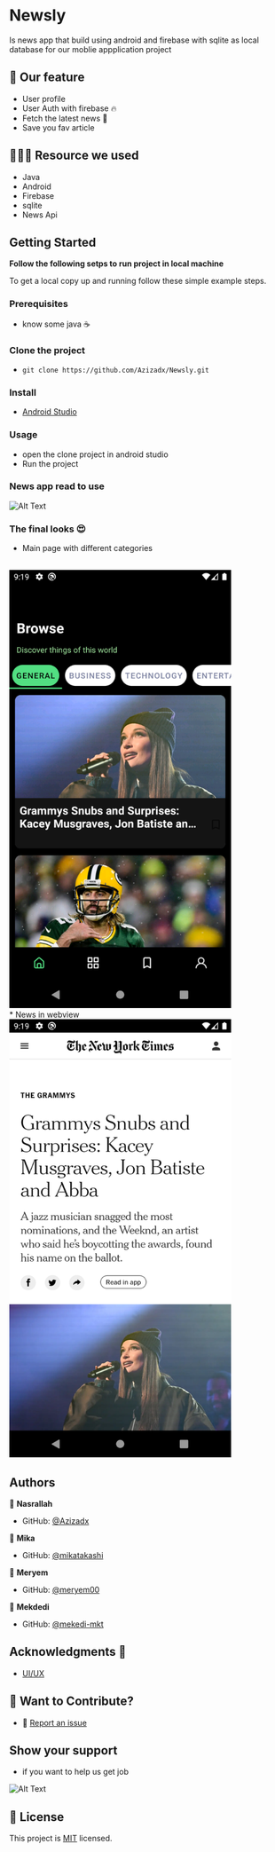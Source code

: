 # Newsly
Is news app that build using android and firebase with sqlite as local database for our moblie appplication project

## 🎯 Our feature 
* User profile
* User Auth with firebase 🔥
* Fetch the latest news 📰
* Save you fav article


## 🏋🏽‍♂️ Resource we used
- Java
- Android
- Firebase
- sqlite
- News Api

## Getting Started

**Follow the following setps to run project in local machine**


To get a local copy up and running follow these simple example steps.

### Prerequisites
- know some java ☕️

### Clone the project
- ```git clone https://github.com/Azizadx/Newsly.git```

### Install
- [Android Studio](https://developer.android.com/studio/install)

### Usage
- open the clone project in android studio
- Run the project

### News app read to use
![Alt Text](https://media.giphy.com/media/laUY2MuoktHPy/giphy.gif)


### The final looks 😍

* Main page with different categories
<br>
  <img src="./Screenshots/sc5.png" width="400" height="790">
 <br>
* News in webview 
<br>
  <img src="./Screenshots/sc8.png" width="400" height="790">
 <br> 


## Authors

👤 **Nasrallah**

- GitHub: [@Azizadx](https://github.com/Azizadx)

👤 **Mika**

- GitHub: [@mikatakashi](https://github.com/mikatakashi)
  
👤 **Meryem**

- GitHub: [@meryem00](https://github.com/meryem00)
  
👤 **Mekdedi**

- GitHub: [@mekedi-mkt](https://github.com/mekedi-mkt)


 ## Acknowledgments 🙏

- [UI/UX](https://figmaelements.com/news-app-ui-kit/)

## 🙌 Want to Contribute?

* 🐛 [Report an issue](../../issues/)


## Show your support
- if you want to help us get job
  
![Alt Text](https://media.giphy.com/media/GTO6zNnYr5Wv0p8gAT/giphy.gif)

## 📝 License

This project is [MIT](./MIT.md) licensed.





